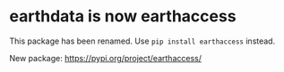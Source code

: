 # earthdata is now earthaccess

This package has been renamed. Use `pip install earthaccess` instead.

New package: https://pypi.org/project/earthaccess/
